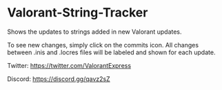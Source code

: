 # Valorant-String-Tracker

Shows the updates to strings added in new Valorant updates.

To see new changes, simply click on the commits icon. All changes between .inis and .locres files will be labeled and shown for each update.



Twitter: https://twitter.com/ValorantExpress

Discord: https://discord.gg/qavz2sZ
